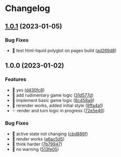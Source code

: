 # Changelog

## [1.0.1](https://github.com/qb20nh/ttt-infinite/compare/v1.0.0...v1.0.1) (2023-01-05)


### Bug Fixes

* :green_heart: test html-liquid polyglot on pages build ([ad269d8](https://github.com/qb20nh/ttt-infinite/commit/ad269d8220bf621457b9de0217957f7ba9a3ea8b))

## 1.0.0 (2023-01-02)


### Features

* :art: yes ([d430fc8](https://github.com/qb20nh/ttt-infinite/commit/d430fc8598027e0ab9b7f539aef502cfd1cb8d3a))
* :construction: add rudimentary game logic ([31d577d](https://github.com/qb20nh/ttt-infinite/commit/31d577d4d80f6786e61755e926c0314447eb37cd))
* :construction: implement basic game logic ([8c458a9](https://github.com/qb20nh/ttt-infinite/commit/8c458a9b161f0e316885a0ed8496072247c2b3ea))
* :lipstick: rerender works, added initial style ([9ffa4a1](https://github.com/qb20nh/ttt-infinite/commit/9ffa4a1c28cffddb494885733fa3631f26e6eadc))
* :sparkles: render and turn logic in progress ([72e5e46](https://github.com/qb20nh/ttt-infinite/commit/72e5e46ebbf72d9cd9e6c98aa74c7bd709b83577))


### Bug Fixes

* :bug: active state not changing ([cbd886f](https://github.com/qb20nh/ttt-infinite/commit/cbd886f53ba02d590bbbcc9cf19a0dd05c854ac1))
* :bug: render works ([a6ac5d5](https://github.com/qb20nh/ttt-infinite/commit/a6ac5d5f18ece7ab32ad0664067ecb31bd16dd2f))
* :poop: think harder ([7b79947](https://github.com/qb20nh/ttt-infinite/commit/7b799474f89f71a1eb40e2bf3a4377139e8de7b8))
* :rotating_light: no warning ([513fe05](https://github.com/qb20nh/ttt-infinite/commit/513fe05920bb3159eb0ee829a1722c7baddfc15a))
